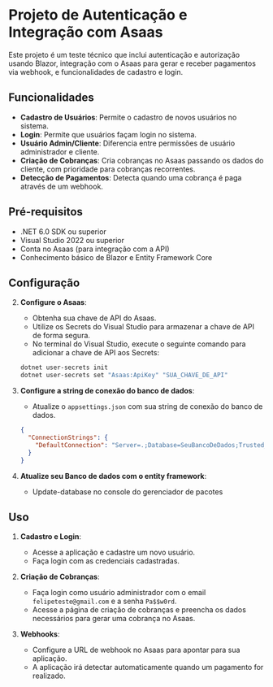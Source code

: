 # Projeto de Autenticação e Integração com Asaas

Este projeto é um teste técnico que inclui autenticação e autorização usando Blazor, integração com o Asaas para gerar e receber pagamentos via webhook, e funcionalidades de cadastro e login.

## Funcionalidades

- **Cadastro de Usuários**: Permite o cadastro de novos usuários no sistema.
- **Login**: Permite que usuários façam login no sistema.
- **Usuário Admin/Cliente**: Diferencia entre permissões de usuário administrador e cliente.
- **Criação de Cobranças**: Cria cobranças no Asaas passando os dados do cliente, com prioridade para cobranças recorrentes.
- **Detecção de Pagamentos**: Detecta quando uma cobrança é paga através de um webhook.

## Pré-requisitos

- .NET 6.0 SDK ou superior
- Visual Studio 2022 ou superior
- Conta no Asaas (para integração com a API)
- Conhecimento básico de Blazor e Entity Framework Core

## Configuração

2. **Configure o Asaas**:
    - Obtenha sua chave de API do Asaas.
    - Utilize os Secrets do Visual Studio para armazenar a chave de API de forma segura.
    - No terminal do Visual Studio, execute o seguinte comando para adicionar a chave de API aos Secrets:

    ```sh
    dotnet user-secrets init
    dotnet user-secrets set "Asaas:ApiKey" "SUA_CHAVE_DE_API"
    ```

2. **Configure a string de conexão do banco de dados**:
    - Atualize o `appsettings.json` com sua string de conexão do banco de dados.

    ```json
    {
      "ConnectionStrings": {
        "DefaultConnection": "Server=.;Database=SeuBancoDeDados;Trusted_Connection=True;MultipleActiveResultSets=true"
      }
    }
    ```
3. **Atualize seu Banco de dados com o entity framework**:
    - Update-database no console do gerenciador de pacotes


## Uso

1. **Cadastro e Login**:
    - Acesse a aplicação e cadastre um novo usuário.
    - Faça login com as credenciais cadastradas.

2. **Criação de Cobranças**:
    - Faça login como usuário administrador com o email `felipeteste@gmail.com` e a senha `Pa$$w0rd`.
    - Acesse a página de criação de cobranças e preencha os dados necessários para gerar uma cobrança no Asaas.

3. **Webhooks**:
    - Configure a URL de webhook no Asaas para apontar para sua aplicação.
    - A aplicação irá detectar automaticamente quando um pagamento for realizado.


